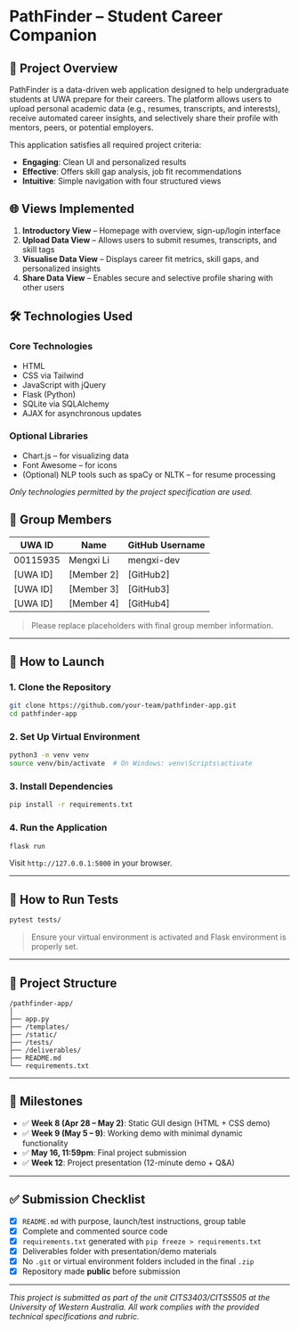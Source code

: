 
# PathFinder – Student Career Companion

## 📌 Project Overview
PathFinder is a data-driven web application designed to help undergraduate students at UWA prepare for their careers. The platform allows users to upload personal academic data (e.g., resumes, transcripts, and interests), receive automated career insights, and selectively share their profile with mentors, peers, or potential employers.

This application satisfies all required project criteria:
- **Engaging**: Clean UI and personalized results
- **Effective**: Offers skill gap analysis, job fit recommendations
- **Intuitive**: Simple navigation with four structured views

## 🌐 Views Implemented
1. **Introductory View** – Homepage with overview, sign-up/login interface
2. **Upload Data View** – Allows users to submit resumes, transcripts, and skill tags
3. **Visualise Data View** – Displays career fit metrics, skill gaps, and personalized insights
4. **Share Data View** – Enables secure and selective profile sharing with other users

## 🛠️ Technologies Used

### Core Technologies
- HTML
- CSS via Tailwind
- JavaScript with jQuery
- Flask (Python)
- SQLite via SQLAlchemy
- AJAX for asynchronous updates

### Optional Libraries
- Chart.js – for visualizing data
- Font Awesome – for icons
- (Optional) NLP tools such as spaCy or NLTK – for resume processing

*Only technologies permitted by the project specification are used.*

## 👥 Group Members

| UWA ID     | Name           | GitHub Username |
|------------|----------------|------------------|
| 00115935   | Mengxi Li      | mengxi-dev       |
| [UWA ID]   | [Member 2]     | [GitHub2]        |
| [UWA ID]   | [Member 3]     | [GitHub3]        |
| [UWA ID]   | [Member 4]     | [GitHub4]        |

> Please replace placeholders with final group member information.

---

## 🚀 How to Launch

### 1. Clone the Repository
```bash
git clone https://github.com/your-team/pathfinder-app.git
cd pathfinder-app
```

### 2. Set Up Virtual Environment
```bash
python3 -m venv venv
source venv/bin/activate  # On Windows: venv\Scripts\activate
```

### 3. Install Dependencies
```bash
pip install -r requirements.txt
```

### 4. Run the Application
```bash
flask run
```
Visit `http://127.0.0.1:5000` in your browser.

---

## 🧪 How to Run Tests

```bash
pytest tests/
```

> Ensure your virtual environment is activated and Flask environment is properly set.

---

## 📂 Project Structure

```
/pathfinder-app/
│
├── app.py
├── /templates/
├── /static/
├── /tests/
├── /deliverables/
├── README.md
└── requirements.txt
```

---

## 📅 Milestones

- ✅ **Week 8 (Apr 28 – May 2)**: Static GUI design (HTML + CSS demo)
- ✅ **Week 9 (May 5 – 9)**: Working demo with minimal dynamic functionality
- ✅ **May 16, 11:59pm**: Final project submission
- ✅ **Week 12**: Project presentation (12-minute demo + Q&A)

---

## ✅ Submission Checklist

- [x] `README.md` with purpose, launch/test instructions, group table
- [x] Complete and commented source code
- [x] `requirements.txt` generated with `pip freeze > requirements.txt`
- [x] Deliverables folder with presentation/demo materials
- [x] No `.git` or virtual environment folders included in the final `.zip`
- [x] Repository made **public** before submission

---

*This project is submitted as part of the unit CITS3403/CITS5505 at the University of Western Australia. All work complies with the provided technical specifications and rubric.*
